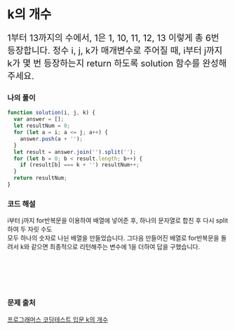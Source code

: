 # k의 개수

<p style='font-size: 20px'>1부터 13까지의 수에서, 1은 1, 10, 11, 12, 13 이렇게 총 6번 등장합니다. 정수 i, j, k가 매개변수로 주어질 때, i부터 j까지 k가 몇 번 등장하는지 return 하도록 solution 함수를 완성해주세요.</p>

### 나의 풀이

```javascript
function solution(i, j, k) {
  var answer = [];
  let resultNum = 0;
  for (let a = i; a <= j; a++) {
    answer.push(a + '');
  }
  let result = answer.join('').split('');
  for (let b = 0; b < result.length; b++) {
    if (result[b] === k + '') resultNum++;
  }
  return resultNum;
}
```

### 코드 해설

i부터 j까지 for반복문을 이용하여 배열에 넣어준 후, 하나의 문자열로 합친 후 다시 split 하여 두 자릿 수도  
모두 하나의 숫자로 나뉜 배열을 만들었습니다. 그다음 만들어진 배열로 for반복문을 돌려서 k와 같으면 최종적으로 리턴해주는 변수에 1을 더하여 답을 구했습니다.

<br />
<br />
<br />
<br />

### 문제 출처

<a href='https://school.programmers.co.kr/learn/courses/30/lessons/120887'>프로그래머스 코딩테스트 입문 k의 개수</a>
